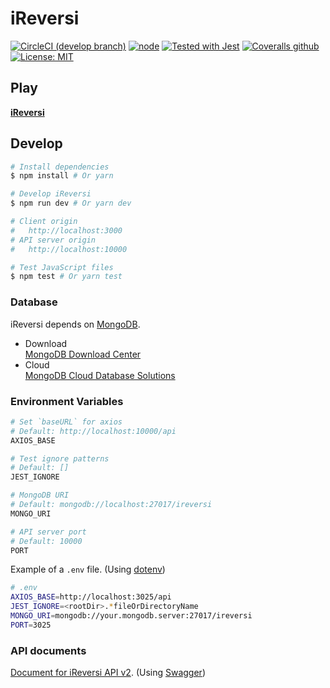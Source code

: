# iReversi

[![CircleCI (develop branch)](https://circleci.com/gh/ireversi/ireversi/tree/develop.svg?style=shield)](https://circleci.com/gh/ireversi/ireversi)
[![node](https://img.shields.io/badge/node->%3D10.13.0-brightgreen.svg)](https://nodejs.org/dist/latest-v10.x/docs/api/)
[![Tested with Jest](https://img.shields.io/badge/tested_with-Jest-99424f.svg)](https://github.com/facebook/jest)
[![Coveralls github](https://img.shields.io/codecov/c/github/ireversi/ireversi/master.svg)](https://codecov.io/gh/ireversi/ireversi)
[![License: MIT](https://img.shields.io/badge/License-MIT-blue.svg)](https://opensource.org/licenses/MIT)

## Play

**[iReversi](https://ireversi.io/)**

## Develop

```bash
# Install dependencies
$ npm install # Or yarn

# Develop iReversi
$ npm run dev # Or yarn dev

# Client origin
#   http://localhost:3000
# API server origin
#   http://localhost:10000

# Test JavaScript files
$ npm test # Or yarn test
```

### Database

iReversi depends on [MongoDB](https://docs.mongodb.com/).

- Download  
  [MongoDB Download Center](https://www.mongodb.com/download-center/community)
- Cloud  
  [MongoDB Cloud Database Solutions](https://www.mongodb.com/cloud)

### Environment Variables

```sh
# Set `baseURL` for axios
# Default: http://localhost:10000/api
AXIOS_BASE

# Test ignore patterns
# Default: []
JEST_IGNORE

# MongoDB URI
# Default: mongodb://localhost:27017/ireversi
MONGO_URI

# API server port
# Default: 10000
PORT
```

Example of a `.env` file. (Using [dotenv](https://github.com/motdotla/dotenv#readme))

```sh
# .env
AXIOS_BASE=http://localhost:3025/api
JEST_IGNORE=<rootDir>.*fileOrDirectoryName
MONGO_URI=mongodb://your.mongodb.server:27017/ireversi
PORT=3025
```

### API documents

[Document for iReversi API v2](https://server.ireversi.io/api-docs/v2/). (Using [Swagger](https://swagger.io/docs/))
